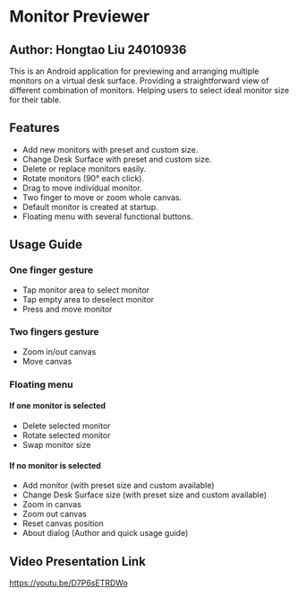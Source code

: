 # Monitor Previewer

## Author: Hongtao Liu 24010936
This is an Android application for previewing and arranging multiple monitors on a virtual desk surface. 
Providing a straightforward view of different combination of monitors.
Helping users to select ideal monitor size for their table.

## Features
- Add new monitors with preset and custom size.
- Change Desk Surface with preset and custom size.
- Delete or replace monitors easily.
- Rotate monitors (90° each click).
- Drag to move individual monitor.
- Two finger to move or zoom whole canvas.
-  Default monitor is created at startup.
- Floating menu with several functional buttons.

## Usage Guide

### One finger gesture
- Tap monitor area to select monitor
- Tap empty area to deselect monitor
- Press and move monitor

### Two fingers gesture
- Zoom in/out canvas
- Move canvas

### Floating menu
#### If one monitor is selected
- Delete selected monitor
- Rotate selected monitor
- Swap monitor size

#### If no monitor is selected
- Add monitor (with preset size and custom available)
- Change Desk Surface size (with preset size and custom available)
- Zoom in canvas
- Zoom out canvas
- Reset canvas position
- About dialog (Author and quick usage guide)

## Video Presentation Link
https://youtu.be/D7P6sETRDWo